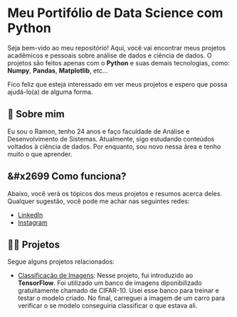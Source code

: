 
# Meu Portifólio de Data Science com Python

Seja bem-vido ao meu repositório! Aqui, você vai encontrar meus projetos acadêmicos e pessoais sobre análise de dados e ciência de dados. O projetos são feitos apenas com o **Python**  e suas demais tecnologias, como: **Numpy**, **Pandas**, **Matplotlib**, etc... 

Fico feliz que esteja interessado em ver meus projetos e espero que possa ajudá-lo(a) de alguma forma.


## 🚀 Sobre mim
Eu sou o Ramon, tenho 24 anos e faço faculdade de Análise e Desenvolvimento de Sistemas. Atualmente, sigo estudando conteúdos voltados à ciência de dados. Por enquanto, sou novo nessa área e tenho muito o que aprender.


## &#x2699 Como funciona?

Abaixo, você verá os tópicos dos meus projetos e resumos acerca deles. Qualquer sugestão, você pode me achar nas seguintes redes:

 - [LinkedIn](https://www.linkedin.com/in/ramon-nery/)
 - [Instagram](https://www.instagram.com/ramonnery.jpeg/)
 

## 👨‍💻 Projetos

Segue alguns projetos relacionados:

- [Classificação de Imagens](https://github.com/ramonnery/portifolio-datascience/tree/main/Classifica%C3%A7%C3%A3o%20de%20Imagens): Nesse projeto, fui introduzido ao **TensorFlow**. Foi utilizado um banco de imagens diponibilizado gratuitamente chamado de CIFAR-10. Usei esse banco para treinar e testar o modelo criado. No final, carreguei a imagem de um carro para verificar o se modelo conseguiria classificar o que estava ali.
